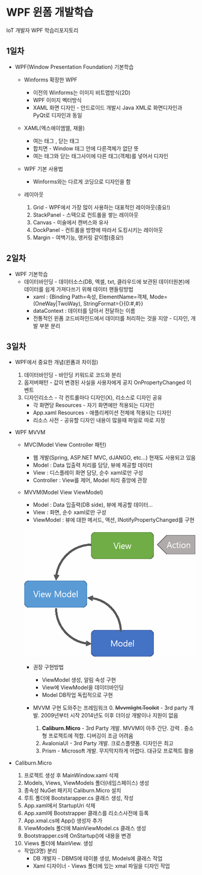 # WPF 윈폼 개발학습 
IoT 개발자 WPF 학습리포지토리

## 1일차 
- WPF(Window Presentation Foundation) 기본학습
    - Winforms 확장한 WPF
        - 이전의 Winforms는 이미지 비트맵방식(2D)
        - WPF 이미지 벡터방식
        - XAML 화면 디자인 - 안드로이드 개발시 Java XML로 화면디자인과 PyQt로 디자인과 동일

    - XAML(엑스에이엠엘, 재믈)
        - 여는 태그 <Window>, 닫는 태그 </Window>
        - 합치면 <Window /> - Window 태그 안에 다른객체가 없단 뜻
        - 여는 태그와 닫는 태그사이에 다른 태그(객체)를 넣어서 디자인

    - WPF 기본 사용법
        - Winforms와는 다르게 코딩으로 디자인을 함

    - 레이아웃
        1. Grid - WPF에서 가장 많이 사용하는 대표적인 레이아웃(중요!)
        2. StackPanel - 스택으로 컨트롤을 쌓는 레이아웃
        3. Canvas - 미술에서 캔버스와 유사
        4. DockPanel - 컨트롤을 방향에 따라서 도킹시키는 레이아웃
        5. Margin - 여백기능, 앵커링 같이함(중요!)

## 2일차 
- WPF 기본학습
    - 데이터바인딩 - 데이터소스(DB, 엑셀, txt, 클라우드에 보관된 데이터원본)에 데이터를 쉽게 가져다쓰기 위해 데이터 핸들링방법
        - xaml : {Binding Path=속성, ElementName=객체, Mode=(OneWay|TwoWay), StringFormat={}{0:#,#}}
        - dataContext : 데이터를 담아서 전달하는 이름
        - 전통적인 윈폼 코드비하인드에서 데이터를 처리하는 것을 지양 - 디자인, 개발 부분 분리 

## 3일차
- WPF에서 중요한 개념(윈폼과 차이점)
    1. 데이터바인딩 - 바인딩 키워드로 코드와 분리 
    2. 옵저버패턴 - 값이 변경된 사실을 사용자에게 공지 OnPropertyChanged 이벤트
    3. 디자인리소스 - 각 컨트롤마다 디자인(X), 리소스로 디자인 공유
        - 각 화면당 Resources - 자기 화면에만 적용되는 디자인
        - App.xaml Resources - 애플리케이션 전체에 적용되는 디자인
        - 리소스 사전 - 공유할 디자인 내용이 많을때 파일로 따로 지정

- WPF MVVM
    - MVC(Model View Controller 패턴)
        - 웹 개발(Spring, ASP.NET MVC, dJANGO, etc...) 현재도 사용되고 있음
        - Model : Data 입출력 처리를 담당, 뷰에 제공할 데이터 
        - View : 디스플레이 화면 담당, 순수 xaml로만 구성 
        - Controller : View를 제어, Model 처리 중앙에 관장 

    - MVVM(Model View ViewModel)
        - Model : Data 입출력(DB side), 뷰에 제공할 데이터...
        - View : 화면, 순수 xaml로만 구성
        - ViewModel : 뷰에 대한 메서드, 액션, INotifyPropertyChanged를 구현 

        ![MVVM패턴](https://raw.githubusercontent.com/kimdongju1/basic-wpf-2024/main/Images/wpf001.png)

        - 권장 구현방법
            - ViewModel 생성, 알림 속성 구현
            - View에 ViewModel을 데이터바인딩
            - Model DB작업 독립적으로 구현

        - MVVM 구현 도와주는 프레임워크
            0. ~~Mvvmlight.Toolkit~~ - 3rd party 개발. 2009년부터 시작 2014년도 이후 더이상 개발이나 지원이 없음
            1. **Caliburn.Micro** - 3rd Party 개발. MVVM이 아주 간단. 강력 . 중소형 프로젝트에 적합. 디버깅이 조금 어려움
            2. AvaloniaUI - 3rd Party 개발. 크로스플랫폼. 디자인은 최고 
            3. Prism - Microsoft 개발. 무지막지하게 어렵다. 대규모 프로젝트 활용

- Caliburn.Micro
    1. 프로젝트 생성 후 MainWindow.xaml 삭제
    2. Models, Views, ViewModels 폴더(네임스페이스) 생성
    3. 종속성 NuGet 패키지 Caliburn.Micro 설치
    4. 루트 폴더에 Bootstarapper.cs 클래스 생성, 작성
    5. App.xaml에서 StartupUri 삭제
    6. App.xaml에 Bootstrapper 클래스를 리소스사전에 등록 
    7. App.xmal.cs에 App() 생성자 추가
    8. ViewModels 폴더에 MainViewModel.cs 클래스 생성
    9. Bootstrapper.cs에 OnStartup()에 내용을 변경
    10. Views 폴더에 MainView. 생성 

    - 작업(3명) 분리
        - DB 개발자 - DBMS에 테이블 생성, Models에 클래스 작업 
        - Xaml 디자이너 - Views 폴더에 있는 xmal 파일을 디자인 작업